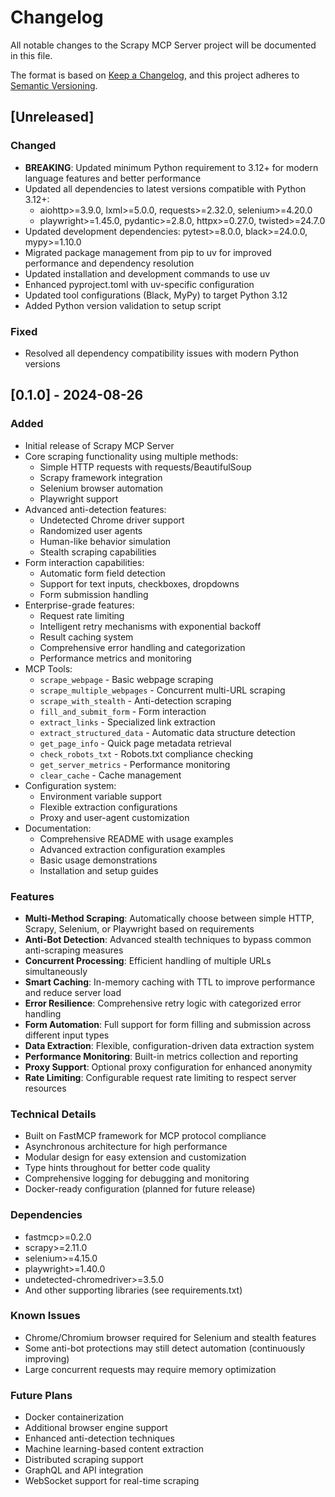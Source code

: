 # Changelog

All notable changes to the Scrapy MCP Server project will be documented in this file.

The format is based on [Keep a Changelog](https://keepachangelog.com/en/1.0.0/),
and this project adheres to [Semantic Versioning](https://semver.org/spec/v2.0.0.html).

## [Unreleased]

### Changed
- **BREAKING**: Updated minimum Python requirement to 3.12+ for modern language features and better performance
- Updated all dependencies to latest versions compatible with Python 3.12+:
  - aiohttp>=3.9.0, lxml>=5.0.0, requests>=2.32.0, selenium>=4.20.0
  - playwright>=1.45.0, pydantic>=2.8.0, httpx>=0.27.0, twisted>=24.7.0
- Updated development dependencies: pytest>=8.0.0, black>=24.0.0, mypy>=1.10.0
- Migrated package management from pip to uv for improved performance and dependency resolution
- Updated installation and development commands to use uv
- Enhanced pyproject.toml with uv-specific configuration
- Updated tool configurations (Black, MyPy) to target Python 3.12
- Added Python version validation to setup script

### Fixed
- Resolved all dependency compatibility issues with modern Python versions

## [0.1.0] - 2024-08-26

### Added

- Initial release of Scrapy MCP Server
- Core scraping functionality using multiple methods:
  - Simple HTTP requests with requests/BeautifulSoup
  - Scrapy framework integration
  - Selenium browser automation
  - Playwright support
- Advanced anti-detection features:
  - Undetected Chrome driver support
  - Randomized user agents
  - Human-like behavior simulation
  - Stealth scraping capabilities
- Form interaction capabilities:
  - Automatic form field detection
  - Support for text inputs, checkboxes, dropdowns
  - Form submission handling
- Enterprise-grade features:
  - Request rate limiting
  - Intelligent retry mechanisms with exponential backoff
  - Result caching system
  - Comprehensive error handling and categorization
  - Performance metrics and monitoring
- MCP Tools:
  - `scrape_webpage` - Basic webpage scraping
  - `scrape_multiple_webpages` - Concurrent multi-URL scraping
  - `scrape_with_stealth` - Anti-detection scraping
  - `fill_and_submit_form` - Form interaction
  - `extract_links` - Specialized link extraction
  - `extract_structured_data` - Automatic data structure detection
  - `get_page_info` - Quick page metadata retrieval
  - `check_robots_txt` - Robots.txt compliance checking
  - `get_server_metrics` - Performance monitoring
  - `clear_cache` - Cache management
- Configuration system:
  - Environment variable support
  - Flexible extraction configurations
  - Proxy and user-agent customization
- Documentation:
  - Comprehensive README with usage examples
  - Advanced extraction configuration examples
  - Basic usage demonstrations
  - Installation and setup guides

### Features

- **Multi-Method Scraping**: Automatically choose between simple HTTP, Scrapy, Selenium, or Playwright based on requirements
- **Anti-Bot Detection**: Advanced stealth techniques to bypass common anti-scraping measures
- **Concurrent Processing**: Efficient handling of multiple URLs simultaneously
- **Smart Caching**: In-memory caching with TTL to improve performance and reduce server load
- **Error Resilience**: Comprehensive retry logic with categorized error handling
- **Form Automation**: Full support for form filling and submission across different input types
- **Data Extraction**: Flexible, configuration-driven data extraction system
- **Performance Monitoring**: Built-in metrics collection and reporting
- **Proxy Support**: Optional proxy configuration for enhanced anonymity
- **Rate Limiting**: Configurable request rate limiting to respect server resources

### Technical Details

- Built on FastMCP framework for MCP protocol compliance
- Asynchronous architecture for high performance
- Modular design for easy extension and customization
- Type hints throughout for better code quality
- Comprehensive logging for debugging and monitoring
- Docker-ready configuration (planned for future release)

### Dependencies

- fastmcp>=0.2.0
- scrapy>=2.11.0
- selenium>=4.15.0
- playwright>=1.40.0
- undetected-chromedriver>=3.5.0
- And other supporting libraries (see requirements.txt)

### Known Issues

- Chrome/Chromium browser required for Selenium and stealth features
- Some anti-bot protections may still detect automation (continuously improving)
- Large concurrent requests may require memory optimization

### Future Plans

- Docker containerization
- Additional browser engine support
- Enhanced anti-detection techniques
- Machine learning-based content extraction
- Distributed scraping support
- GraphQL and API integration
- WebSocket support for real-time scraping
